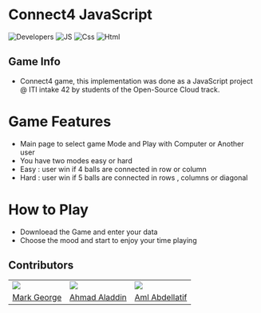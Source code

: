 # Connect4 JavaScript


![Developers](https://forthebadge.com/images/badges/built-by-developers.svg)
![JS](https://forthebadge.com/images/badges/made-with-javascript.svg)
![Css](https://forthebadge.com/images/badges/uses-css.svg)
![Html](https://forthebadge.com/images/badges/uses-html.svg)

## Game Info
- Connect4 game, this implementation was done as a JavaScript project @ ITI intake 42 by students of the Open-Source Cloud track.





# Game Features
* Main page to select game Mode and Play with Computer or Another user 
* You have two modes easy or hard 
* Easy : user win if 4 balls are connected in row or column
* Hard : user win if 5 balls are connected in rows , columns or
diagonal




# How to Play 
* Downloead the Game and enter your data
* Choose the mood and start to enjoy your time playing


## Contributors

<table>
  <tr>
    <td>
      <img src="https://avatars.githubusercontent.com/u/95744991?v=4"> </img>
    </td>
    <td>
    <img src="https://avatars.githubusercontent.com/u/61503464?v=4"> </img>
    </td>
    <td>
      <img src="https://avatars.githubusercontent.com/u/68281585?v=4"></img>
    </td>
  </tr>
  <tr>
    <td>
      <a href="https://github.com/Mark1George"> Mark George</a>
    </td>
   <td>
   <a href="https://github.com/Ahmad-Aladdin"> Ahmad Aladdin </a>
   </td>
    <td>
      <a href="https://github.com/AmlAbdellatif"> Aml Abdellatif </a>
    </td>
  </tr>
   
</table> 

